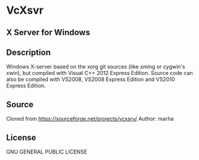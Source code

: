 # VcXsvr

X Server for Windows
-----------------------------------------------------------------------------------


Description
-----------------------------------------------------------------------------------
Windows X-server based on the xorg git sources (like xming or cygwin's xwin), but 
compiled with Visual C++ 2012 Express Edition. Source code can also be compiled with VS2008, 
VS2008 Express Edition and VS2010 Express Edition.

Source
-----------------------------------------------------------------------------------
Cloned from https://sourceforge.net/projects/vcxsrv/
Author: marha

License
-----------------------------------------------------------------------------------
GNU GENERAL PUBLIC LICENSE





